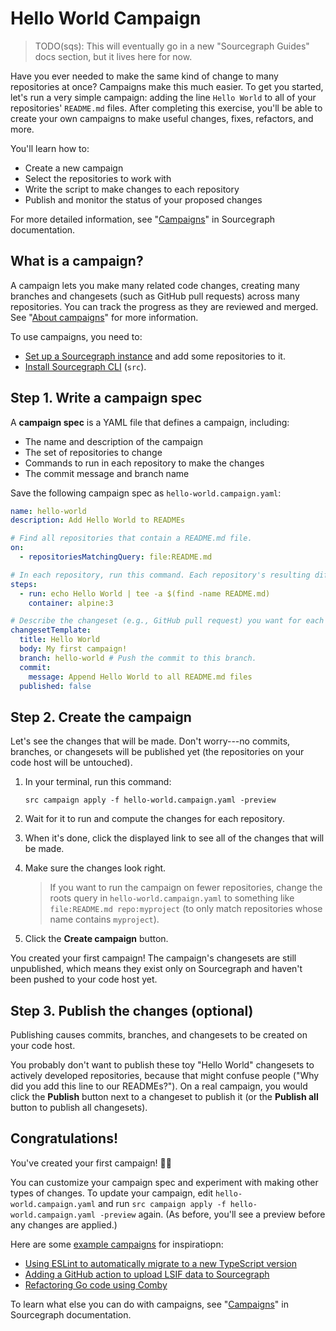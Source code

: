 # Hello World Campaign

> TODO(sqs): This will eventually go in a new "Sourcegraph Guides" docs section, but it lives here for now.

Have you ever needed to make the same kind of change to many repositories at once? Campaigns make this much easier. To get you started, let's run a very simple campaign: adding the line `Hello World` to all of your repositories' `README.md` files. After completing this exercise, you'll be able to create your own campaigns to make useful changes, fixes, refactors, and more.

You'll learn how to:

- Create a new campaign
- Select the repositories to work with
- Write the script to make changes to each repository
- Publish and monitor the status of your proposed changes

For more detailed information, see "[Campaigns](index.md)" in Sourcegraph documentation.

## What is a campaign?

A campaign lets you make many related code changes, creating many branches and changesets (such as GitHub pull requests) across many repositories. You can track the progress as they are reviewed and merged. See "[About campaigns](index.md#about-campaigns)" for more information.

To use campaigns, you need to:

- [Set up a Sourcegraph instance](../../index.md#quickstart) and add some repositories to it.
- [Install Sourcegraph CLI](https://github.com/sourcegraph/src-cli) (`src`).

## Step 1. Write a campaign spec

A **campaign spec** is a YAML file that defines a campaign, including:

- The name and description of the campaign
- The set of repositories to change
- Commands to run in each repository to make the changes
- The commit message and branch name

Save the following campaign spec as `hello-world.campaign.yaml`:

```yaml
name: hello-world
description: Add Hello World to READMEs

# Find all repositories that contain a README.md file.
on:
  - repositoriesMatchingQuery: file:README.md

# In each repository, run this command. Each repository's resulting diff is captured.
steps:
  - run: echo Hello World | tee -a $(find -name README.md)
    container: alpine:3

# Describe the changeset (e.g., GitHub pull request) you want for each repository.
changesetTemplate:
  title: Hello World
  body: My first campaign!
  branch: hello-world # Push the commit to this branch.
  commit:
    message: Append Hello World to all README.md files
  published: false
```

## Step 2. Create the campaign

Let's see the changes that will be made. Don't worry---no commits, branches, or changesets will be published yet (the repositories on your code host will be untouched).

1. In your terminal, run this command:

    <pre><code>src campaign apply -f hello-world.campaign.yaml -preview</code></pre>
1. Wait for it to run and compute the changes for each repository.
1. When it's done, click the displayed link to see all of the changes that will be made.
1. Make sure the changes look right.

    > If you want to run the campaign on fewer repositories, change the roots query in `hello-world.campaign.yaml` to something like `file:README.md repo:myproject` (to only match repositories whose name contains `myproject`).
1. Click the **Create campaign** button.

You created your first campaign! The campaign's changesets are still unpublished, which means they exist only on Sourcegraph and haven't been pushed to your code host yet.

## Step 3. Publish the changes (optional)

Publishing causes commits, branches, and changesets to be created on your code host.

You probably don't want to publish these toy "Hello World" changesets to actively developed repositories, because that might confuse people ("Why did you add this line to our READMEs?"). On a real campaign, you would click the **Publish** button next to a changeset to publish it (or the **Publish all** button to publish all changesets).

## Congratulations!

You've created your first campaign! 🎉🎉

You can customize your campaign spec and experiment with making other types of changes. To update your campaign, edit `hello-world.campaign.yaml` and run `src campaign apply -f hello-world.campaign.yaml -preview` again. (As before, you'll see a preview before any changes are applied.)

Here are some [example campaigns](examples/index.md) for inspiratiopn:

- [Using ESLint to automatically migrate to a new TypeScript version](examples/eslint_typescript_version.md)
- [Adding a GitHub action to upload LSIF data to Sourcegraph](examples/lsif_action.md)
- [Refactoring Go code using Comby](examples/refactor_go_comby.md)

To learn what else you can do with campaigns, see "[Campaigns](index.md)" in Sourcegraph documentation.
